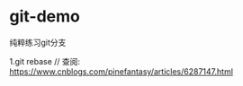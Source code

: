 # git-demo
纯粹练习git分支

1.git rebase // 查阅: https://www.cnblogs.com/pinefantasy/articles/6287147.html

